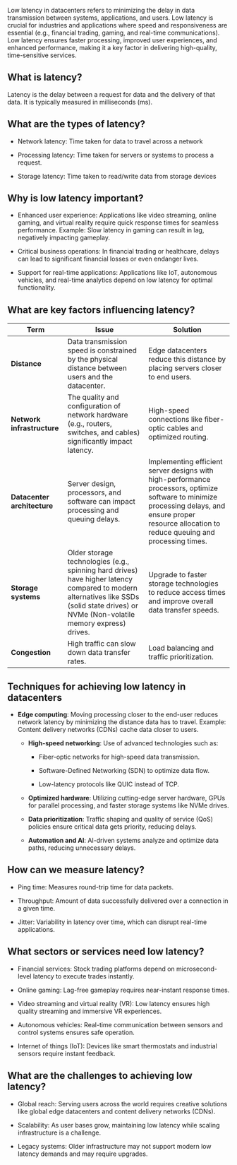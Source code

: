 
Low latency in datacenters refers to minimizing the delay in data transmission between systems, applications, and users. Low latency is crucial for industries and applications where speed and responsiveness are essential (e.g., financial trading, gaming, and real-time communications). Low latency ensures faster processing, improved user experiences, and enhanced performance, making it a key factor in delivering high-quality, time-sensitive services. 

## What is latency?

Latency is the delay between a request for data and the delivery of that data. It is typically measured in milliseconds (ms). 

## What are the types of latency?

- Network latency: Time taken for data to travel across a network 

- Processing latency: Time taken for servers or systems to process a request. 

- Storage latency: Time taken to read/write data from storage devices

## Why is low latency important?

- Enhanced user experience: Applications like video streaming, online gaming, and virtual reality require quick response times for seamless performance. Example: Slow latency in gaming can result in lag, negatively impacting gameplay. 

- Critical business operations: In financial trading or healthcare, delays can lead to significant financial losses or even endanger lives. 

- Support for real-time applications: Applications like IoT, autonomous vehicles, and real-time analytics depend on low latency for optimal functionality.

## What are key factors influencing latency?

| **Term**                    | **Issue**                                                    | **Solution**                                                 |
| --------------------------- | ------------------------------------------------------------ | ------------------------------------------------------------ |
| **Distance**                | Data transmission speed is constrained by the physical distance between users and the datacenter. | Edge datacenters reduce this distance by placing servers closer to end users. |
| **Network infrastructure**  | The quality and configuration of network hardware (e.g., routers,  switches, and cables) significantly impact latency. | High-speed connections like fiber-optic cables and optimized routing. |
| **Datacenter architecture** | Server design, processors, and software can impact processing and queuing delays. | Implementing efficient server designs with high-performance processors,  optimize software to minimize processing delays, and ensure proper resource allocation to reduce queuing and processing times. |
| **Storage systems**         | Older storage technologies (e.g., spinning hard drives) have higher  latency compared to modern alternatives like SSDs (solid state drives) or NVMe (Non-volatile memory express) drives. | Upgrade to faster storage technologies to reduce access times and improve overall data transfer speeds. |
| **Congestion**              | High traffic can slow down data transfer rates.              | Load balancing and traffic prioritization.                   |

## Techniques for achieving low latency in datacenters

- **Edge computing**: Moving processing closer to the end-user reduces network latency by minimizing the distance data has to travel. Example: Content delivery networks (CDNs) cache data closer to users.

  - **High-speed networking**: Use of advanced technologies such as: 

    - Fiber-optic networks for high-speed data transmission. 

    - Software-Defined Networking (SDN) to optimize data flow.

    - Low-latency protocols like QUIC instead of TCP.

  - **Optimized hardware**: Utilizing cutting-edge server hardware, GPUs for parallel processing, and faster storage systems like NVMe drives.

  - **Data prioritization**: Traffic shaping and quality of service (QoS) policies ensure critical data gets priority, reducing delays.

  - **Automation and AI**: AI-driven systems analyze and optimize data paths, reducing unnecessary delays.

## How can we measure latency?

  - Ping time: Measures round-trip time for data packets.

  - Throughput: Amount of data successfully delivered over a connection in a given time.

  - Jitter: Variability in latency over time, which can disrupt real-time applications.

## What sectors or services need low latency?

  - Financial services: Stock trading platforms depend on microsecond-level latency to execute trades instantly.

  - Online gaming: Lag-free gameplay requires near-instant response times.

  - Video streaming and virtual reality (VR): Low latency ensures high quality streaming and immersive VR experiences.

  - Autonomous vehicles: Real-time communication between sensors and control systems ensures safe operation.

  - Internet of things (IoT): Devices like smart thermostats and industrial sensors require instant feedback.

## What are the challenges to achieving low latency?

  - Global reach: Serving users across the world requires creative solutions like global edge datacenters and content delivery networks (CDNs).

  - Scalability: As user bases grow, maintaining low latency while scaling infrastructure is a challenge.

  - Legacy systems: Older infrastructure may not support modern low latency demands and may require upgrades.